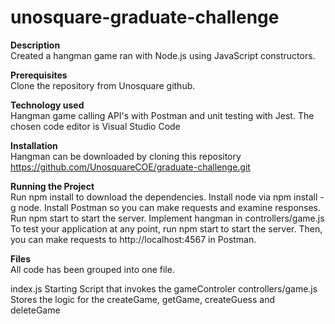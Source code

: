 # unosquare-graduate-challenge
**Description** <br>
Created a hangman game ran with Node.js using JavaScript constructors.

**Prerequisites** <br>
Clone the repository from Unosquare github.

**Technology used** <br>
Hangman game calling API's with Postman and unit testing with Jest.
The chosen code editor is Visual Studio Code

**Installation** <br>
Hangman can be downloaded by cloning this repository https://github.com/UnosquareCOE/graduate-challenge.git

**Running the Project** <br>
Run npm install to download the dependencies.
Install node via npm install -g node. 
Install Postman so you can make requests and examine responses.
Run npm start to start the server.
Implement hangman in controllers/game.js 
To test your application at any point, run npm start to start the server. Then, you can make requests to http://localhost:4567 in Postman. 


**Files** <br>
All code has been grouped into one file.

index.js Starting Script that invokes the gameControler 
controllers/game.js Stores the logic for the createGame, getGame, createGuess and deleteGame

